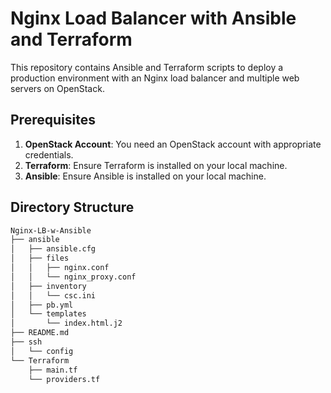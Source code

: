 # Nginx Load Balancer with Ansible and Terraform

This repository contains Ansible and Terraform scripts to deploy a production environment with an Nginx load balancer and multiple web servers on OpenStack.

## Prerequisites

1. **OpenStack Account**: You need an OpenStack account with appropriate credentials.
2. **Terraform**: Ensure Terraform is installed on your local machine.
3. **Ansible**: Ensure Ansible is installed on your local machine.

## Directory Structure

```bash
Nginx-LB-w-Ansible
├── ansible
│   ├── ansible.cfg
│   ├── files
│   │   ├── nginx.conf
│   │   └── nginx_proxy.conf
│   ├── inventory
│   │   └── csc.ini
│   ├── pb.yml
│   └── templates
│       └── index.html.j2
├── README.md
├── ssh
│   └── config
└── Terraform
    ├── main.tf
    └── providers.tf
